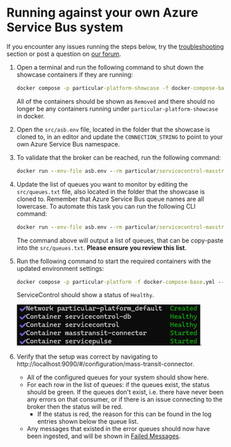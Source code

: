 # Running against your own Azure Service Bus system

If you encounter any issues running the steps below, try the [troubleshooting](#troubleshooting) section or post a question on [our forum](https://discuss.particular.net/tag/masstransit).

1. Open a terminal and run the following command to shut down the showcase containers if they are running:
   ```cmd
   docker compose -p particular-platform-showcase -f docker-compose-base.yml -f compose-azure.yml --env-file asb.env down
   ```
   All of the containers should be shown as `Removed` and there should no longer be any containers running under `particular-platform-showcase` in docker.

1. Open the `src/asb.env` file, located in the folder that the showcase is cloned to, in an editor and update the `CONNECTION_STRING` to point to your own Azure Service Bus namespace.
1. To validate that the broker can be reached, run the following command:
   ```cmd
   docker run --env-file asb.env --rm particular/servicecontrol-masstransit-connector:latest health-check
   ```
1. Update the list of queues you want to monitor by editing the `src/queues.txt` file, also located in the folder that the showcase is cloned to. Remember that Azure Service Bus queue names are all lowercase.
   To automate this task you can run the following CLI command:
   ```cmd
   docker run --env-file asb.env --rm particular/servicecontrol-masstransit-connector:latest queues-list
   ```
   The command above will output a list of queues, that can be copy-paste into the `src/queues.txt`. **Please ensure you review this list**.
1. Run the following command to start the required containers with the updated environment settings:
   ```cmd
   docker compose -p particular-platform -f docker-compose-base.yml --env-file asb.env --profile infrastructure up -d
   ```

   ServiceControl should show a status of `Healthy`.

   ![Docker Compose Infrastructure](./compose-infrastructure-up.png "Docker Compose up infrastructure only").
1. Verify that the setup was correct by navigating to http://localhost:9090/#/configuration/mass-transit-connector.
   - All of the configured queues for your system should show here.
   - For each row in the list of queues: if the queues exist, the status should be green. If the queues don't exist, i.e. there have never been any errors on that consumer, or if there is an issue connecting to the broker then the status will be red.
     - If the status is red, the reason for this can be found in the log entries shown below the queue list.
   - Any messages that existed in the error queues should now have been ingested, and will be shown in [Failed Messages](http://localhost:9090/#/failed-messages/all-failed-messages).
